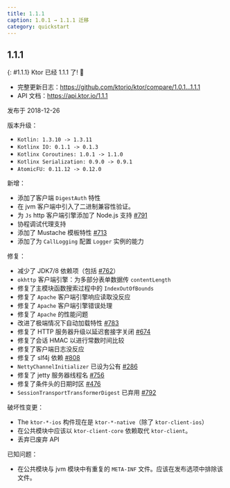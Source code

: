 ```yaml
---
title: 1.1.1
caption: 1.0.1 → 1.1.1 迁移
category: quickstart
---
```


## 1.1.1
{: #1.1.1}
Ktor 已经 1.1.1 了! 🎉

* 完整更新日志：<https://github.com/ktorio/ktor/compare/1.0.1...1.1.1>
* API 文档：<https://api.ktor.io/1.1.1>

发布于 2018-12-26

版本升级：

* `Kotlin: 1.3.10 -> 1.3.11`
* `Kotlinx IO: 0.1.1 -> 0.1.3`
* `Kotlinx Coroutines: 1.0.1 -> 1.1.0`
* `Kotlinx Serialization: 0.9.0 -> 0.9.1`
* `AtomicFU: 0.11.12 -> 0.12.0`

新增：
* 添加了客户端 `DigestAuth` 特性
* 在 jvm 客户端中引入了二进制兼容性验证。
* 为 `Js` http 客户端引擎添加了 Node.js 支持 [#791](https://github.com/ktorio/ktor/pull/791)
* 协程调试代理支持
* 添加了 Mustache 模板特性 [#713](https://github.com/ktorio/ktor/pull/713)
* 添加了为 `CallLogging` 配置 `Logger` 实例的能力

修复：
* 减少了 JDK7/8 依赖项（包括 [#762](https://github.com/ktorio/ktor/pull/762)）
* `okhttp` 客户端引擎：为多部分表单数据传 `contentLength`
* 修复了主模块函数搜索过程中的 `IndexOutOfBounds`
* 修复了 `Apache` 客户端引擎响应读取没反应
* 修复了 `Apache` 客户端引擎错误处理
* 修复了 `Apache` 的性能问题
* 改进了极端情况下自动加载特性 [#783](https://github.com/ktorio/ktor/pull/783)
* 修复了 HTTP 服务器升级以延迟套接字关闭 [#674](https://github.com/ktorio/ktor/pull/674)
* 修复了会话 HMAC 以进行常数时间比较
* 修复了客户端日志没反应
* 修复了 slf4j 依赖 [#808](https://github.com/ktorio/ktor/pull/808)
* `NettyChannelInitializer` 已设为公有 [#286](https://github.com/ktorio/ktor/pull/783)
* 修复了 jetty 服务器线程名 [#756](https://github.com/ktorio/ktor/pull/756)
* 修复了条件头的日期时区 [#476](https://github.com/ktorio/ktor/pull/476)
* `SessionTransportTransformerDigest` 已弃用 [#792](https://github.com/ktorio/ktor/pull/792)

破坏性变更：
* The `ktor-*-ios` 构件现在是 `ktor-*-native`（除了 `ktor-client-ios`）
* 在公共模块中应该以 `ktor-client-core` 依赖取代 `ktor-client`。
* 丢弃已废弃 API

已知问题：
* 在公共模块与 jvm 模块中有重复的 `META-INF` 文件。应该在发布选项中排除该文件。

